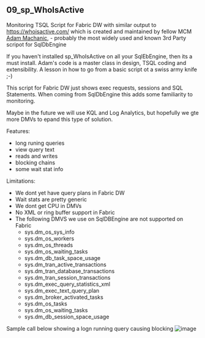 ## 09_sp_WhoIsActive
Monitoring TSQL Script for Fabric DW with similar output to https://whoisactive.com/ which is created and maintained by fellow MCM 
<a href="https://github.com/amachanic">Adam Machanic</a>, - probably the most widely used and known 3rd Party scripot for SqlDbEngine

If you haven't installed sp_WhoIsActive on all your SqlEbEngine, then its a must install. Adam's code is a master class in 
design, TSQL coding and extensibility. A lesson in how to go from a basic script ot a swiss army knife ;-)

This script for Fabric DW just shows exec requests, sessions and SQL Statements. When coming from SqlDbEngine this adds some familiarity to monitoring.

Maybe in the future we will use KQL and Log Analytics, but hopefully we gte more DMVs to epand this type of solution.

Features:
- long runing queries
- view query text
- reads and writes
- blocking chains
- some wait stat info

Limitations:
- We dont yet have query plans in Fabric DW
- Wait stats are pretty generic
- We dont get CPU in DMVs
- No XML or ring buffer support in Fabric
- The following DMVS we use on SqlDBEngine are not supported on Fabric
  - sys.dm_os_sys_info
  - sys.dm_os_workers
  - sys.dm_os_threads
  - sys.dm_os_waiting_tasks
  - sys.dm_db_task_space_usage
  - sys.dm_tran_active_transactions
  - sys.dm_tran_database_transactions
  - sys.dm_tran_session_transactions
  - sys.dm_exec_query_statistics_xml
  - sys.dm_exec_text_query_plan
  - sys.dm_broker_activated_tasks
  - sys.dm_os_tasks
  - sys.dm_os_waiting_tasks
  - sys.dm_db_session_space_usage



Sample call below showing a logn running query causing blocking
  ![image](https://github.com/ProdataSQL/Fabric/assets/19823837/fda392ae-1766-4617-95da-4ba71ecf292c)

